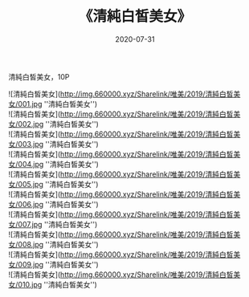 ﻿---
layout: post
title:  《清純白皙美女》
date:   2020-07-31
img: http://img.660000.xyz/Sharelink/唯美/2019/清純白皙美女/000.jpg
categories: [美女, 清纯, 唯美]
---

清純白皙美女，10P

![清純白皙美女](http://img.660000.xyz/Sharelink/唯美/2019/清純白皙美女/001.jpg ''清純白皙美女'') <br>
![清純白皙美女](http://img.660000.xyz/Sharelink/唯美/2019/清純白皙美女/002.jpg ''清純白皙美女'') <br>
![清純白皙美女](http://img.660000.xyz/Sharelink/唯美/2019/清純白皙美女/003.jpg ''清純白皙美女'') <br>
![清純白皙美女](http://img.660000.xyz/Sharelink/唯美/2019/清純白皙美女/004.jpg ''清純白皙美女'') <br>
![清純白皙美女](http://img.660000.xyz/Sharelink/唯美/2019/清純白皙美女/005.jpg ''清純白皙美女'') <br>
![清純白皙美女](http://img.660000.xyz/Sharelink/唯美/2019/清純白皙美女/006.jpg ''清純白皙美女'') <br>
![清純白皙美女](http://img.660000.xyz/Sharelink/唯美/2019/清純白皙美女/007.jpg ''清純白皙美女'') <br>
![清純白皙美女](http://img.660000.xyz/Sharelink/唯美/2019/清純白皙美女/008.jpg ''清純白皙美女'') <br>
![清純白皙美女](http://img.660000.xyz/Sharelink/唯美/2019/清純白皙美女/009.jpg ''清純白皙美女'') <br>
![清純白皙美女](http://img.660000.xyz/Sharelink/唯美/2019/清純白皙美女/010.jpg ''清純白皙美女'') <br>
